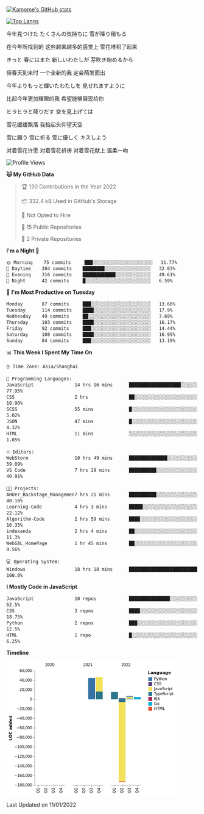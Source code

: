 [![Kamome's GitHub stats](https://github-readme-stats.vercel.app/api?username=MakinoharaShoko)](https://github.com/anuraghazra/github-readme-stats)

[![Top Langs](https://github-readme-stats.vercel.app/api/top-langs/?username=MakinoharaShoko&layout=compact)](https://github.com/anuraghazra/github-readme-stats)

今年見つけた たくさんの気持ちに 雪が降り積もる

在今年所找到的 这些越来越多的感觉上 雪花堆积了起来

きっと 春にはまた 新しいわたしが 芽吹き始めるから

但春天到来时 一个全新的我 定会萌发而出

今年よりもっと輝いたわたしを 見せれますように

比起今年更加耀眼的我 希望能够展现给你

ヒラヒラと降りだす 空を見上げては

雪花缓缓飘落 我抬起头仰望天空

雪に願う 雪に祈る 雪に優しく キスしよう

对着雪花许愿 对着雪花祈祷 对着雪花献上 温柔一吻

<!--
**MakinoharaShoko/MakinoharaShoko** is a ✨ _special_ ✨ repository because its `README.md` (this file) appears on your GitHub profile.

Here are some ideas to get you started:

- 🔭 I’m currently working on ...
- 🌱 I’m currently learning ...
- 👯 I’m looking to collaborate on ...
- 🤔 I’m looking for help with ...
- 💬 Ask me about ...
- 📫 How to reach me: ...
- 😄 Pronouns: ...
- ⚡ Fun fact: ...
-->

<!--START_SECTION:waka-->
![Profile Views](http://img.shields.io/badge/Profile%20Views-0-blue)

**🐱 My GitHub Data** 

> 🏆 130 Contributions in the Year 2022
 > 
> 📦 332.4 kB Used in GitHub's Storage 
 > 
> 🚫 Not Opted to Hire
 > 
> 📜 15 Public Repositories 
 > 
> 🔑 2 Private Repositories  
 > 
**I'm a Night 🦉** 

```text
🌞 Morning    75 commits     ███░░░░░░░░░░░░░░░░░░░░░░   11.77% 
🌆 Daytime    204 commits    ████████░░░░░░░░░░░░░░░░░   32.03% 
🌃 Evening    316 commits    ████████████░░░░░░░░░░░░░   49.61% 
🌙 Night      42 commits     █░░░░░░░░░░░░░░░░░░░░░░░░   6.59%

```
📅 **I'm Most Productive on Tuesday** 

```text
Monday       87 commits     ███░░░░░░░░░░░░░░░░░░░░░░   13.66% 
Tuesday      114 commits    ████░░░░░░░░░░░░░░░░░░░░░   17.9% 
Wednesday    49 commits     ██░░░░░░░░░░░░░░░░░░░░░░░   7.69% 
Thursday     103 commits    ████░░░░░░░░░░░░░░░░░░░░░   16.17% 
Friday       92 commits     ███░░░░░░░░░░░░░░░░░░░░░░   14.44% 
Saturday     108 commits    ████░░░░░░░░░░░░░░░░░░░░░   16.95% 
Sunday       84 commits     ███░░░░░░░░░░░░░░░░░░░░░░   13.19%

```


📊 **This Week I Spent My Time On** 

```text
⌚︎ Time Zone: Asia/Shanghai

💬 Programming Languages: 
JavaScript               14 hrs 16 mins      ███████████████████░░░░░░   77.95% 
CSS                      2 hrs               ██░░░░░░░░░░░░░░░░░░░░░░░   10.96% 
SCSS                     55 mins             █░░░░░░░░░░░░░░░░░░░░░░░░   5.02% 
JSON                     47 mins             █░░░░░░░░░░░░░░░░░░░░░░░░   4.32% 
HTML                     11 mins             ░░░░░░░░░░░░░░░░░░░░░░░░░   1.05%

🔥 Editors: 
WebStorm                 10 hrs 49 mins      ██████████████░░░░░░░░░░░   59.09% 
VS Code                  7 hrs 29 mins       ██████████░░░░░░░░░░░░░░░   40.91%

🐱‍💻 Projects: 
AHUer_Backstage_Managemen7 hrs 21 mins       ██████████░░░░░░░░░░░░░░░   40.16% 
Learning-Code            4 hrs 3 mins        █████░░░░░░░░░░░░░░░░░░░░   22.12% 
Algorithm-Code           2 hrs 59 mins       ████░░░░░░░░░░░░░░░░░░░░░   16.35% 
indexanda                2 hrs 4 mins        ██░░░░░░░░░░░░░░░░░░░░░░░   11.3% 
WebGAL_HomePage          1 hr 45 mins        ██░░░░░░░░░░░░░░░░░░░░░░░   9.56%

💻 Operating System: 
Windows                  18 hrs 18 mins      █████████████████████████   100.0%

```

**I Mostly Code in JavaScript** 

```text
JavaScript               10 repos            ███████████████░░░░░░░░░░   62.5% 
CSS                      3 repos             ████░░░░░░░░░░░░░░░░░░░░░   18.75% 
Python                   2 repos             ███░░░░░░░░░░░░░░░░░░░░░░   12.5% 
HTML                     1 repo              █░░░░░░░░░░░░░░░░░░░░░░░░   6.25%

```


**Timeline**

![Chart not found](https://raw.githubusercontent.com/MakinoharaShoko/MakinoharaShoko/main/charts/bar_graph.png) 


 Last Updated on 11/01/2022
<!--END_SECTION:waka-->
